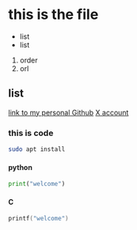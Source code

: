 # this is the file
- list
- list
1. order
2. orl
## list
[link to my personal Github](https://github.com/AdamsGeeky)
[X account](https://x.com/AdamsGeeky)

### this is code 
```bash
sudo apt install
```

#### python
```py
print("welcome")
```
#### C

```c
printf("welcome")
```
```


